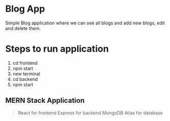 # Blog App

Simple Blog application where we can see all blogs and add new blogs, edit and delete them.

# Steps to run application

1. cd frontend
2. npm start
3. new terminal
4. cd backend
5. npm start

## MERN Stack Application

> React for frontend
> Express for backend
> MongoDB Atlas for database
